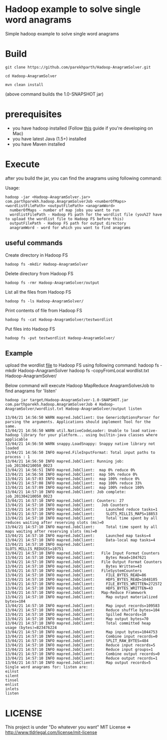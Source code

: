 # Hadoop example to solve single word anagrams
Simple hadoop example to solve single word anagrams

# Build

    git clone https://github.com/parekhparth/Hadoop-AnagramSolver.git

    cd Hadoop-AnagramSolver

    mvn clean install
  
(above command builds the 1.0-SNAPSHOT jar)

# prerequisites
* you have hadoop installed (Follow <a href='http://ragrawal.wordpress.com/2012/04/28/installing-hadoop-on-mac-osx-lion/'>this</a> guide if you're developing on Mac)
* you have latest Java (1.5+) installed
* you have Maven installed

# Execute
after you build the jar, you can find the anagrams using following command:

Usage:

    hadoop -jar <Hadoop-AnagramSolver.jar> com.parthparekh.hadoop.AnagramSolverJob <numberOfMaps> <wordlistFilePath> <outputFilePath> <anagramWord>
      numberOfMaps - number of map jobs you want to run
      wordlistFilePath - Hadoop FS path for the wordlist file (you%27 have to upload the wordlist file to Hadoop FS before this)
      outputFilePath - Hadoop FS path for output directory
      anagramWord - word for which you want to find anagrams

## useful commands

Create directory in Hadoop FS

    hadoop fs -mkdir Hadoop-AnagramSolver

Delete directory from Hadoop FS

    hadoop fs -rmr Hadoop-AnagramSolver/output

List all the files from Hadoop FS

    hadoop fs -ls Hadoop-AnagramSolver/

Print contents of file from Hadoop FS

    hadoop fs -cat Hadoop-AnagramSolver/testwordlist

Put files into Hadoop FS

    hadoop fs -put testwordlist Hadoop-AnagramSolver/

## Example

upload the wordlist <a href='https://github.com/parekhparth/Hadoop-AnagramSolver/blob/master/wordlist/wordlist.txt'>file</a> to Hadoop FS using following command:
    hadoop fs -mkdir Hadoop-AnagramSolver
    hadoop fs -copyFromLocal wordlist.txt Hadoop-AnagramSolver/

Below command will execute Hadoop MapReduce AnagramSolverJob to find anagrams for 'listen'

    hadoop jar target/Hadoop-AnagramSolver-1.0-SNAPSHOT.jar com.parthparekh.hadoop.AnagramSolverJob 4 Hadoop-AnagramSolver/wordlist.txt Hadoop-AnagramSolver/output listen

    13/04/21 14:56:50 WARN mapred.JobClient: Use GenericOptionsParser for parsing the arguments. Applications should implement Tool for the same.
    13/04/21 14:56:50 WARN util.NativeCodeLoader: Unable to load native-hadoop library for your platform... using builtin-java classes where applicable
    13/04/21 14:56:50 WARN snappy.LoadSnappy: Snappy native library not loaded
    13/04/21 14:56:50 INFO mapred.FileInputFormat: Total input paths to process : 1
    13/04/21 14:56:50 INFO mapred.JobClient: Running job: job_201304210050_0023
    13/04/21 14:56:51 INFO mapred.JobClient:  map 0% reduce 0%
    13/04/21 14:56:58 INFO mapred.JobClient:  map 50% reduce 0%
    13/04/21 14:57:03 INFO mapred.JobClient:  map 100% reduce 0%
    13/04/21 14:57:08 INFO mapred.JobClient:  map 100% reduce 33%
    13/04/21 14:57:09 INFO mapred.JobClient:  map 100% reduce 100%
    13/04/21 14:57:10 INFO mapred.JobClient: Job complete: job_201304210050_0023
    13/04/21 14:57:10 INFO mapred.JobClient: Counters: 27
    13/04/21 14:57:10 INFO mapred.JobClient:   Job Counters 
    13/04/21 14:57:10 INFO mapred.JobClient:     Launched reduce tasks=1
    13/04/21 14:57:10 INFO mapred.JobClient:     SLOTS_MILLIS_MAPS=18853
    13/04/21 14:57:10 INFO mapred.JobClient:     Total time spent by all reduces waiting after reserving slots (ms)=0
    13/04/21 14:57:10 INFO mapred.JobClient:     Total time spent by all maps waiting after reserving slots (ms)=0
    13/04/21 14:57:10 INFO mapred.JobClient:     Launched map tasks=4
    13/04/21 14:57:10 INFO mapred.JobClient:     Data-local map tasks=4
    13/04/21 14:57:10 INFO mapred.JobClient:     SLOTS_MILLIS_REDUCES=10751
    13/04/21 14:57:10 INFO mapred.JobClient:   File Input Format Counters 
    13/04/21 14:57:10 INFO mapred.JobClient:     Bytes Read=1047621
    13/04/21 14:57:10 INFO mapred.JobClient:   File Output Format Counters 
    13/04/21 14:57:10 INFO mapred.JobClient:     Bytes Written=43
    13/04/21 14:57:10 INFO mapred.JobClient:   FileSystemCounters
    13/04/21 14:57:10 INFO mapred.JobClient:     FILE_BYTES_READ=86
    13/04/21 14:57:10 INFO mapred.JobClient:     HDFS_BYTES_READ=1048105
    13/04/21 14:57:10 INFO mapred.JobClient:     FILE_BYTES_WRITTEN=272572
    13/04/21 14:57:10 INFO mapred.JobClient:     HDFS_BYTES_WRITTEN=43
    13/04/21 14:57:10 INFO mapred.JobClient:   Map-Reduce Framework
    13/04/21 14:57:10 INFO mapred.JobClient:     Map output materialized bytes=104
    13/04/21 14:57:10 INFO mapred.JobClient:     Map input records=109583
    13/04/21 14:57:10 INFO mapred.JobClient:     Reduce shuffle bytes=104
    13/04/21 14:57:10 INFO mapred.JobClient:     Spilled Records=10
    13/04/21 14:57:10 INFO mapred.JobClient:     Map output bytes=70
    13/04/21 14:57:10 INFO mapred.JobClient:     Total committed heap usage (bytes)=823476224
    13/04/21 14:57:10 INFO mapred.JobClient:     Map input bytes=1044753
    13/04/21 14:57:10 INFO mapred.JobClient:     Combine input records=0
    13/04/21 14:57:10 INFO mapred.JobClient:     SPLIT_RAW_BYTES=484
    13/04/21 14:57:10 INFO mapred.JobClient:     Reduce input records=5
    13/04/21 14:57:10 INFO mapred.JobClient:     Reduce input groups=1
    13/04/21 14:57:10 INFO mapred.JobClient:     Combine output records=0
    13/04/21 14:57:10 INFO mapred.JobClient:     Reduce output records=1
    13/04/21 14:57:10 INFO mapred.JobClient:     Map output records=5
    Single word anagrams for: listen are: 
    eilnst
    silent
    tinsel
    enlist
    inlets
    listen	

# LICENSE

This project is under "Do whatever you want" MIT License => http://www.tldrlegal.com/license/mit-license
